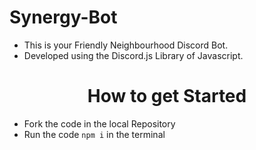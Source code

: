 # Synergy-Bot
- This is your Friendly Neighbourhood Discord Bot.
- Developed using the Discord.js Library of Javascript.
<h1 align="center">
How to get Started
</h1>

- Fork the code in the local Repository
- Run the code ``` npm i ``` in the terminal
